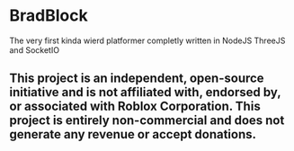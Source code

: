 # BradBlock
The very first kinda wierd platformer completly written in NodeJS ThreeJS and SocketIO

## This project is an independent, open-source initiative and is not affiliated with, endorsed by, or associated with Roblox Corporation. This project is entirely non-commercial and does not generate any revenue or accept donations.
